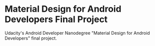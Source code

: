 # Material Design for Android Developers Final Project

Udacity's Android Developer Nanodegree "Material Design for Android Developers" final project.
